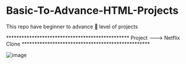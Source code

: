 # Basic-To-Advance-HTML-Projects
This repo  have  beginner  to advance 🔰 level of projects 

************************************************ Project ---> Netflix Clone **************************************************

![image](https://user-images.githubusercontent.com/70787564/214847691-065827e4-9edd-4799-8e57-1c7f3ce74a41.png)
